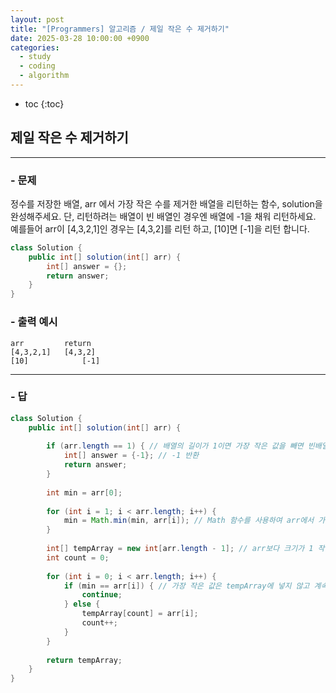 ```yaml
---
layout: post
title: "[Programmers] 알고리즘 / 제일 작은 수 제거하기"
date: 2025-03-28 10:00:00 +0900
categories: 
  - study
  - coding
  - algorithm
---
```


* toc
{:toc}

## 제일 작은 수 제거하기

---

### - 문제

정수를 저장한 배열, arr 에서 가장 작은 수를 제거한 배열을 리턴하는 함수, solution을 완성해주세요. 단, 리턴하려는 배열이 빈 배열인 경우엔 배열에 -1을 채워 리턴하세요. 예를들어 arr이 [4,3,2,1]인 경우는 [4,3,2]를 리턴 하고, [10]면 [-1]을 리턴 합니다.

```java
class Solution {
    public int[] solution(int[] arr) {
        int[] answer = {};
        return answer;
    }
}
```

### - 출력 예시

```
arr	        return
[4,3,2,1]	[4,3,2]
[10]	        [-1]
```

<!-- >  -->

---

### - 답

```java
class Solution {
    public int[] solution(int[] arr) {
        
        if (arr.length == 1) { // 배열의 길이가 1이면 가장 작은 값을 빼면 빈배열
            int[] answer = {-1}; // -1 반환
            return answer;
        }
        
        int min = arr[0]; 
        
        for (int i = 1; i < arr.length; i++) {
            min = Math.min(min, arr[i]); // Math 함수를 사용하여 arr에서 가장 작은 값을 찾음
        }
        
        int[] tempArray = new int[arr.length - 1]; // arr보다 크기가 1 작은 배열 생성
        int count = 0;
        
        for (int i = 0; i < arr.length; i++) {
            if (min == arr[i]) { // 가장 작은 값은 tempArray에 넣지 않고 계속
                continue;
            } else {
                tempArray[count] = arr[i];
                count++;
            }
        }
        
        return tempArray;
    }
}
```

<!--  -->
